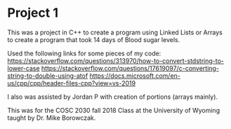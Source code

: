 # Project 1
This was a project in C++ to create a program using Linked Lists or Arrays to create a program that took 14 days of Blood sugar levels. 

Used the following links for some pieces of my code:
https://stackoverflow.com/questions/313970/how-to-convert-stdstring-to-lower-case
https://stackoverflow.com/questions/17619097/c-converting-string-to-double-using-atof
https://docs.microsoft.com/en-us/cpp/cpp/header-files-cpp?view=vs-2019

I also was assisted by Jordan P with creation of portions (arrays mainly).

This was for the COSC 2030 fall 2018 Class at the University of Wyoming taught by Dr. Mike Borowczak.
